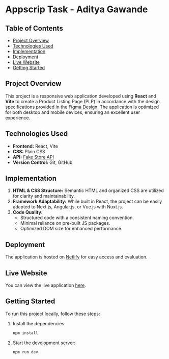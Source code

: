 
# Appscrip Task - Aditya Gawande

## Table of Contents
- [Project Overview](#project-overview)
- [Technologies Used](#technologies-used)
- [Implementation](#implementation)
- [Deployment](#deployment)
- [Live Website](#live-website)
- [Getting Started](#getting-started)


## Project Overview
This project is a responsive web application developed using **React** and **Vite** to create a Product Listing Page (PLP) in accordance with the design specifications provided in the [Figma Design](https://www.figma.com/file/N0Tv7yYLf3kfMLQjUncUlx/Design-Task---PLP?type=design&node-id=0-1&mode=design&t=mEpvVYQ7GInQPxXk-0). The application is optimized for both desktop and mobile devices, ensuring an excellent user experience.

## Technologies Used
- **Frontend:** React, Vite
- **CSS:** Plain CSS
- **API:** [Fake Store API](https://fakestoreapi.com/)
- **Version Control:** Git, GitHub

## Implementation
1. **HTML & CSS Structure:** Semantic HTML and organized CSS are utilized for clarity and maintainability.
2. **Framework Adaptability:** While built in React, the project can be easily adapted to Next.js, Angular.js, or Vue.js with Nuxt.js.
3. **Code Quality:** 
   - Structured code with a consistent naming convention.
   - Minimal reliance on pre-built JS packages.
   - Optimized DOM size for enhanced performance.

## Deployment
The application is hosted on [Netlify](https://www.netlify.com/) for easy access and evaluation.

## Live Website
You can view the live application [here](https://shoppingwell.netlify.app/).

## Getting Started
To run this project locally, follow these steps:

1. Install the dependencies:
   ```bash
   npm install
   ```
2. Start the development server:
   ```bash
   npm run dev
   ```
